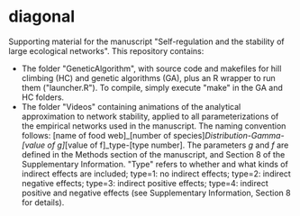 # diagonal

Supporting material for the manuscript "Self-regulation and the stability of large ecological networks". This repository contains:

* The folder "GeneticAlgorithm", with source code and makefiles for hill climbing (HC) and genetic algorithms (GA), plus an R wrapper to run them ("launcher.R"). To compile, simply execute "make" in the GA and HC folders.
* The folder "Videos" containing animations of the analytical approximation to network stability, applied to all parameterizations of the empirical networks used in the manuscript. The naming convention follows: [name of food web]_[number of species]_Distribution-Gamma-[value of g]_[value of f]_type-[type number]. The parameters *g* and *f* are defined in the Methods section of the manuscript, and Section 8 of the Supplementary Information. "Type" refers to whether and what kinds of indirect effects are included; type=1: no indirect effects; type=2: indirect negative effects; type=3: indirect positive effects; type=4: indirect positive and negative effects (see Supplementary Information, Section 8 for details).
